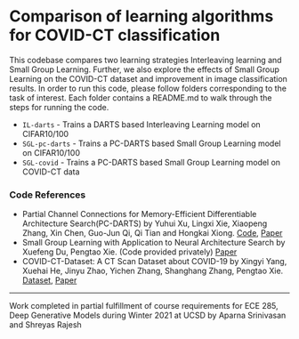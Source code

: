 # Comparison of learning algorithms for COVID-CT classification
This codebase compares two learning strategies Interleaving learning and Small Group Learning. Further, we also explore the effects of Small Group Learning on the COVID-CT dataset and improvement in image classification results.
In order to run this code, please follow folders corresponding to the task of interest. Each folder contains a README.md to walk through the steps for running the code.

* ```IL-darts``` - Trains a DARTS based Interleaving Learning model on CIFAR10/100
* ```SGL-pc-darts``` - Trains a PC-DARTS based Small Group Learning model on CIFAR10/100
* ```SGL-covid``` - Trains a PC-DARTS based Small Group Learning model on COVID-CT data

### Code References
* Partial Channel Connections for Memory-Efficient Differentiable Architecture Search(PC-DARTS) by Yuhui Xu, Lingxi Xie, Xiaopeng Zhang, Xin Chen, Guo-Jun Qi, Qi Tian and Hongkai Xiong. [Code](https://github.com/yuhuixu1993/PC-DARTS), [Paper](https://openreview.net/forum?id=BJlS634tPr)
* Small Group Learning with Application to Neural Architecture Search by Xuefeng Du, Pengtao Xie. (Code provided privately) [Paper](https://arxiv.org/abs/2012.12502)
* COVID-CT-Dataset: A CT Scan Dataset about COVID-19 by Xingyi Yang, Xuehai He, Jinyu Zhao, Yichen Zhang, Shanghang Zhang, Pengtao Xie. [Dataset](https://github.com/UCSD-AI4H/COVID-CT), [Paper](https://arxiv.org/abs/2003.13865)
<hr/>


Work completed in partial fulfillment of course requirements for ECE 285, Deep Generative Models during Winter 2021 at UCSD by Aparna Srinivasan and Shreyas Rajesh
